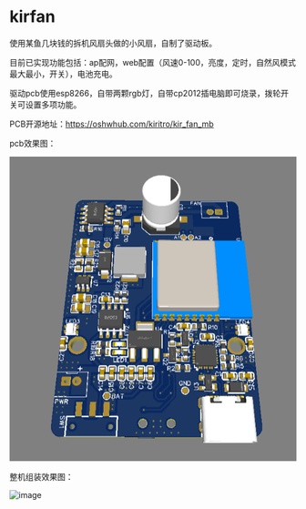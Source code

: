 # kirfan

使用某鱼几块钱的拆机风扇头做的小风扇，自制了驱动板。

目前已实现功能包括：ap配网，web配置（风速0-100，亮度，定时，自然风模式最大最小，开关），电池充电。

驱动pcb使用esp8266，自带两颗rgb灯，自带cp2012插电脑即可烧录，拨轮开关可设置多项功能。

PCB开源地址：https://oshwhub.com/kiritro/kir_fan_mb

pcb效果图：

![image](https://github.com/kiritro/kirfan/blob/main/image/pcb.png)

整机组装效果图：

![image](https://github.com/kiritro/kirfan/blob/main/image/fan.jpg)
